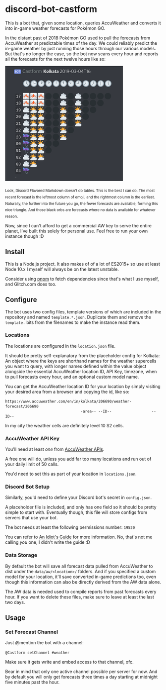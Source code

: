 # discord-bot-castform

This is a bot that, given some location, queries AccuWeather and converts it into in-game weather forecasts for Pokémon GO.

In the distant past of 2018 Pokémon GO used to pull the forecasts from AccuWeather at predictable times of the day. We could reliably predict the in-game weather by just running those hours through our various models. But that's no longer the case, so the bot now scans every hour and reports all the forecasts for the next twelve hours like so:

![screenshot](./screenshot.png)

<sub>Look, Discord Flavored Markdown doesn't do tables. This is the best I can do. The most recent forecast is the leftmost column of emoji, and the rightmost column is the earliest. Naturally, the further into the future you go, the fewer forecasts are available, forming this nice triangle. And those black orbs are forecasts where no data is available for whatever reason.</sub>

Now, since I can't afford to get a commercial AW key to serve the entire planet, I've built this solely for personal use. Feel free to run your own instance though :D

## Install

This is a Node.js project. It also makes of of a lot of ES2015+ so use at least Node 10.x I myself will always be on the latest unstable.

Consider using [pnpm](http://pnpm.js.org) to fetch dependencies since that's what I use myself, and Glitch.com does too.

## Configure

The bot uses two config files, template versions of which are included in the repository and named `template.*.json`. Duplicate them and remove the `template.` bits from the filenames to make the instance read them.

### Locations

The locations are configured in the `location.json` file.

It should be pretty self-explanatory from the placeholder config for Kolkata: An object where the keys are shorthand names for the weather supercells you want to query, with longer names defined within the value object alongside the essential AccuWeather location ID, API Key, timezone, when to pull forecasts every hour, and an optional custom model name.

You can get the AccuWeather location ID for your location by simply visiting your desired area from a browser and copying the id, like so:

```
https://www.accuweather.com/en/in/kolkata/206690/weather-forecast/206690
                                  -area-- --ID--                  --ID--
```

In my city the weather cells are definitely level 10 S2 cells.

### AccuWeather API Key

You'll need at least _one_ from [AccuWeather APIs](https://developer.accuweather.com).

A free one will do, unless you add far too many locations and run out of your daily limit of 50 calls.

You'd need to set this as part of your location in `locations.json`.

### Discord Bot Setup

Similarly, you'd need to define your Discord bot's secret in `config.json`.

A placeholder file is included, and only has one field so it should be pretty simple to start with. Eventually though, this file will store configs from servers that use your bot.

The bot needs at least the following permissions number: `19520`

You can refer to [An Idiot's Guide](https://anidiots.guide/) for more information. No, that's not me calling _you_ one, I didn't write the guide :D

### Data Storage

By default the bot will save all forecast data pulled from AccuWeather to dist under the `data/aw/<location>/` folders. And if you specified a custom model for your location, it'll save converted in-game predictions too, even though this information can also be directly derived from the AW data alone.

The AW data is needed used to compile reports from past forecasts every hour. If you want to delete these files, make sure to leave at least the last two days.

## Usage

### Set Forecast Channel

Just @mention the bot with a channel:

`@Castform setChannel #weather`
  
Make sure it gets write and embed access to that channel, ofc.

Bear in mind that only one active channel possible per server for now. And by default you will only get forecasts three times a day starting at midnight five minutes past the hour.
